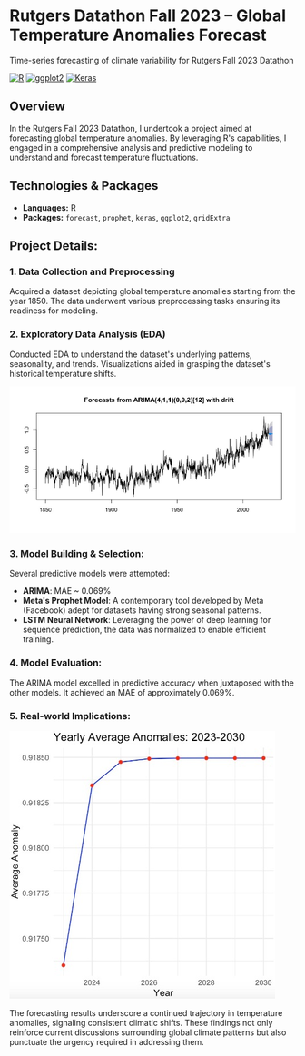 # Rutgers Datathon Fall 2023 – Global Temperature Anomalies Forecast
Time-series forecasting of climate variability for Rutgers Fall 2023 Datathon

[![R](https://img.shields.io/badge/R-Statistical%20Computing-blue)](https://www.r-project.org/)
[![ggplot2](https://img.shields.io/badge/ggplot2-Data%20Visualization-red)](https://ggplot2.tidyverse.org/)
[![Keras](https://img.shields.io/badge/Keras-Deep%20Learning-purple)](https://keras.io/)

## Overview
In the Rutgers Fall 2023 Datathon, I undertook a project aimed at forecasting global temperature anomalies. By leveraging R's capabilities, I engaged in a comprehensive analysis and predictive modeling to understand and forecast temperature fluctuations.

## Technologies & Packages
- **Languages:** R
- **Packages:** `forecast`, `prophet`, `keras`, `ggplot2`, `gridExtra`

## Project Details:

### 1. Data Collection and Preprocessing
Acquired a dataset depicting global temperature anomalies starting from the year 1850. The data underwent various preprocessing tasks ensuring its readiness for modeling.

### 2. Exploratory Data Analysis (EDA)
Conducted EDA to understand the dataset's underlying patterns, seasonality, and trends. Visualizations aided in grasping the dataset's historical temperature shifts.

![Image Alt Text](/ArimaForecast.jpg)

### 3. Model Building & Selection:
Several predictive models were attempted:
- **ARIMA**: MAE ~ 0.069%
- **Meta's Prophet Model**: A contemporary tool developed by Meta (Facebook) adept for datasets having strong seasonal patterns.
- **LSTM Neural Network**: Leveraging the power of deep learning for sequence prediction, the data was normalized to enable efficient training.

### 4. Model Evaluation:
The ARIMA model excelled in predictive accuracy when juxtaposed with the other models. It achieved an MAE of approximately 0.069%.

### 5. Real-world Implications:

![Image Alt Text](/AnomalyForecast.jpg)

The forecasting results underscore a continued trajectory in temperature anomalies, signaling consistent climatic shifts. These findings not only reinforce current discussions surrounding global climate patterns but also punctuate the urgency required in addressing them.
